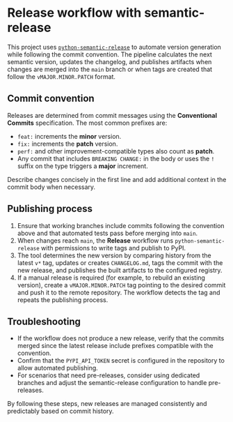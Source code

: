 # Release workflow with semantic-release

This project uses [`python-semantic-release`](https://python-semantic-release.readthedocs.io/) to automate version generation while following the commit convention. The pipeline calculates the next semantic version, updates the changelog, and publishes artifacts when changes are merged into the `main` branch or when tags are created that follow the `vMAJOR.MINOR.PATCH` format.

## Commit convention

Releases are determined from commit messages using the **Conventional Commits** specification. The most common prefixes are:

- `feat:` increments the **minor** version.
- `fix:` increments the **patch** version.
- `perf:` and other improvement-compatible types also count as **patch**.
- Any commit that includes `BREAKING CHANGE:` in the body or uses the `!` suffix on the type triggers a **major** increment.

Describe changes concisely in the first line and add additional context in the commit body when necessary.

## Publishing process

1. Ensure that working branches include commits following the convention above and that automated tests pass before merging into `main`.
2. When changes reach `main`, the **Release** workflow runs `python-semantic-release` with permissions to write tags and publish to PyPI.
3. The tool determines the new version by comparing history from the latest `v*` tag, updates or creates `CHANGELOG.md`, tags the commit with the new release, and publishes the built artifacts to the configured registry.
4. If a manual release is required (for example, to rebuild an existing version), create a `vMAJOR.MINOR.PATCH` tag pointing to the desired commit and push it to the remote repository. The workflow detects the tag and repeats the publishing process.

## Troubleshooting

- If the workflow does not produce a new release, verify that the commits merged since the latest release include prefixes compatible with the convention.
- Confirm that the `PYPI_API_TOKEN` secret is configured in the repository to allow automated publishing.
- For scenarios that need pre-releases, consider using dedicated branches and adjust the semantic-release configuration to handle pre-releases.

By following these steps, new releases are managed consistently and predictably based on commit history.
